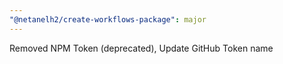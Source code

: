 ```yaml
---
"@netanelh2/create-workflows-package": major
---
```


Removed NPM Token (deprecated), Update GitHub Token name
